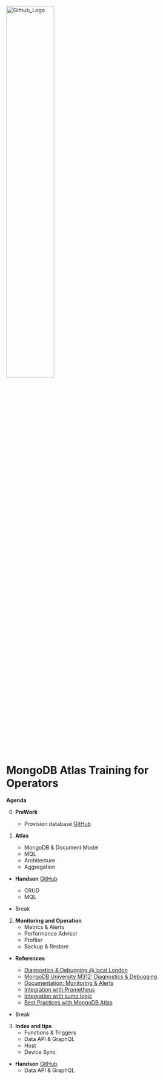 <img src="https://companieslogo.com/img/orig/MDB_BIG-ad812c6c.png?t=1648915248" width="50%" title="Github_Logo"/> <br>

# MongoDB Atlas Training for Operators

**Agenda**

0. **PreWork**

   - Provision database [GitHub][0]

1. **Atlas**
   - MongoDB & Document Model
   - MQL
   - Architecture
   - Aggregation

- **Handson** [GitHub][1]

  - CRUD
  - MQL

- Break

2. **Monitoring and Operation**
   - Metrics & Alerts
   - Performance Advisor
   - Profiler
   - Backup & Restore

- **References**

  - [Diagnostics & Debugging @.local London][2-1]
  - [MongoDB University M312: Diagnostics & Debugging][2-2]
  - [Documentation: Monitoring & Alerts][2-3]
  - [Integration with Prometheus][2-4]
  - [Integration with sumo logic][2-5]
  - [Best Practices with MongoDB Atlas][2-6]

- Break

3. **Index and tips**
   - Functions & Triggers
   - Data API & GraphQL
   - Host
   - Device Sync

- **Handson** [GitHub][3]
  - Data API & GraphQL

[0]: https://github.com/MongoDBAtlas/MongoDBAtlasOperator/tree/main/00.pre-work
[1]: https://github.com/MongoDBAtlas/MongoDBAtlasOperator/tree/main/01.CRUD%20and%20MQL
[2-1]: https://youtu.be/GNO3M8rOGPM?list=PL4RCxklHWZ9uRejfsxY4YAc0l-Vjru7Y8
[2-2]: https://learn.mongodb.com/courses/m312-diagnostics-and-debugging
[2-3]: https://www.mongodb.com/docs/atlas/monitoring-alerts/
[2-4]: https://www.mongodb.com/blog/post/introducing-mongodb-prometheus-integration
[2-5]: https://help.sumologic.com/docs/integrations/databases/mongodb-atlas/
[2-6]: https://www.youtube.com/watch?v=k6x5d6O185Y
[3]: https://github.com/MongoDBAtlas/MongoDBAtlasOperator/tree/main/03.Index%20and%20tips
